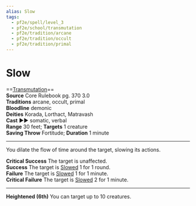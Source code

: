 ```yaml
---
alias: Slow
tags:
  - pf2e/spell/level_3
  - pf2e/school/transmutation
  - pf2e/tradition/arcane
  - pf2e/tradition/occult
  - pf2e/tradition/primal
---
```


# Slow

==[Transmutation](Transmutation.md)==  
__Source__ Core Rulebook pg. 370 3.0  
**Traditions** arcane, occult, primal  
**Bloodline** demonic  
**Deities** Korada, Lorthact, Matravash  
**Cast** ►► somatic, verbal  
**Range** 30 feet; **Targets** 1 creature  
**Saving Throw** Fortitude; **Duration** 1 minute

---

You dilate the flow of time around the target, slowing its actions.

**Critical Success** The target is unaffected.  
**Success** The target is [Slowed](Slowed.md) 1 for 1 round.  
**Failure** The target is [Slowed](Slowed.md) 1 for 1 minute.  
**Critical Failure** The target is [Slowed](Slowed.md) 2 for 1 minute.

<hr>

**Heightened (6th)** You can target up to 10 creatures.
